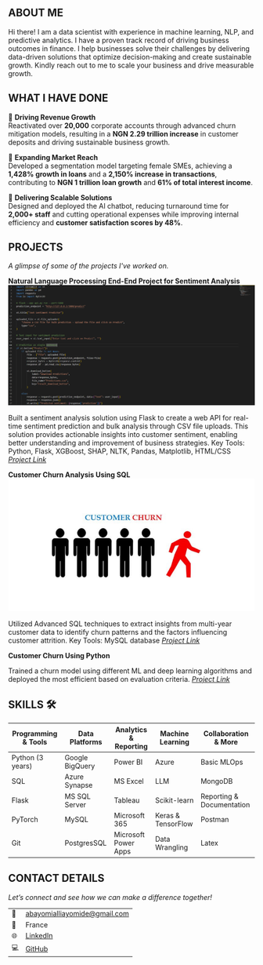 ## ABOUT ME

Hi there! I am a data scientist with experience in machine learning, NLP, and predictive analytics. I have a proven track record of driving business outcomes in finance. I help businesses solve their challenges by delivering data-driven solutions that optimize decision-making and create sustainable growth. Kindly reach out to me to scale your business and drive measurable growth.

## WHAT I HAVE DONE 

🌟 **Driving Revenue Growth**  
Reactivated over **20,000** corporate accounts through advanced churn mitigation models, resulting in a **NGN 2.29 trillion increase** in customer deposits and driving sustainable business growth.

🌟 **Expanding Market Reach**  
Developed a segmentation model targeting female SMEs, achieving a **1,428% growth in loans** and a **2,150% increase in transactions**, contributing to **NGN 1 trillion loan growth** and **61% of total interest income**.

🌟 **Delivering Scalable Solutions**  
Designed and deployed the AI chatbot, reducing turnaround time for **2,000+ staff** and cutting operational expenses while improving internal efficiency and **customer satisfaction scores by 48%**.

## PROJECTS 

*A glimpse of some of the projects I've worked on.*

**Natural Language Processing End-End Project for Sentiment Analysis**
![image](image.png)

Built a sentiment analysis solution using Flask to create a web API for real-time sentiment prediction and bulk analysis through CSV file uploads. This solution provides actionable insights into customer sentiment, enabling better understanding and improvement of business strategies.
Key Tools: Python, Flask, XGBoost, SHAP, NLTK, Pandas, Matplotlib, HTML/CSS
*[Project Link](https://github.com/Premee12/NLP-sentiment-analysis-prediction.git)*

**Customer Churn Analysis Using SQL**
![image](customer-churn-image.jpg)

Utilized Advanced SQL techniques to extract insights from multi-year customer data to identify churn patterns and the factors influencing customer attrition.
Key Tools: MySQL database
*[Project Link](https://github.com/Premee12/Tel-Customer-Churn-SQL-Project.git)*

**Customer Churn Using Python**

Trained a churn model using different ML and deep learning algorithms and deployed the most efficient based on evaluation criteria. 
*[Project Link](https://github.com/Premee12/Churn_project.git)*

## SKILLS 🛠️

| Programming & Tools       | Data Platforms           | Analytics & Reporting  | Machine Learning       | Collaboration & More         |
|----------------------------|--------------------------|-------------------------|-------------------------|-------------------------------|
| Python (3 years)          | Google BigQuery         | Power BI               | Azure                  | Basic MLOps                  |
| SQL                       | Azure Synapse           | MS Excel               | LLM                    | MongoDB                      |
| Flask                     | MS SQL Server           | Tableau                | Scikit-learn           | Reporting & Documentation    |
| PyTorch                   | MySQL                   | Microsoft 365          | Keras & TensorFlow     | Postman                      |
| Git                       | PostgresSQL             | Microsoft Power Apps   | Data Wrangling         | Latex                         |

## CONTACT DETAILS

*Let’s connect and see how we can make a difference together!*
<table>
  <tbody>
    <tr>
      <td>📧</td>
      <td><a href="mailto:abayomialliayomide@gmail.com">abayomialliayomide@gmail.com</a></td>
    </tr>
      <td>📍</td>
      <td>France</td>
    </tr>
    <tr>
      <td>🌐</td>
      <td><a href="http://www.linkedin.com/in/ayomide-abayomi-alli/">LinkedIn</a></td>
    </tr>
    <tr>
      <td>💻</td>
      <td><a href="https://github.com/Premee12">GitHub</a></td>
    </tr>
  </tbody>
</table>
